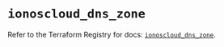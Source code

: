 # `ionoscloud_dns_zone`

Refer to the Terraform Registry for docs: [`ionoscloud_dns_zone`](https://registry.terraform.io/providers/ionos-cloud/ionoscloud/6.5.6/docs/resources/dns_zone).
